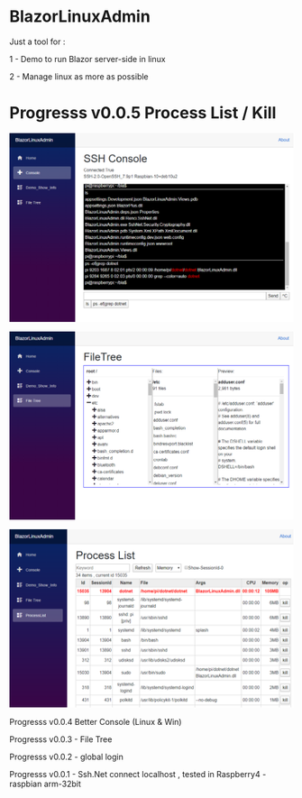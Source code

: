 # BlazorLinuxAdmin

Just a tool for :

1 - Demo to run Blazor server-side in linux 

2 - Manage linux as more as possible

# Progresss v0.0.5 Process List / Kill

![Screenshot](https://github.com/BlazorPlus/BlazorLinuxAdmin/raw/master/demoscreenshots/BlazorLinuxAdmin.png)

![Screenshot](https://github.com/BlazorPlus/BlazorLinuxAdmin/raw/master/demoscreenshots/BlazorLinuxAdmin-FileTree.png)

![Screenshot](https://github.com/BlazorPlus/BlazorLinuxAdmin/raw/master/demoscreenshots/BlazorLinuxAdmin-ProcList.png)

Progresss v0.0.4 Better Console (Linux & Win)

Progresss v0.0.3 - File Tree

Progresss v0.0.2 - global login 

Progresss v0.0.1 - Ssh.Net connect localhost , tested in Raspberry4 - raspbian arm-32bit